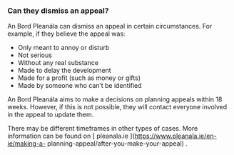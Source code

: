 ###  **Can they dismiss an appeal?**

An Bord Pleanála can dismiss an appeal in certain circumstances. For example,
if they believe the appeal was:

  * Only meant to annoy or disturb 
  * Not serious 
  * Without any real substance 
  * Made to delay the development 
  * Made for a profit (such as money or gifts) 
  * Made by someone who can’t be identified 

An Bord Pleanála aims to make a decisions on planning appeals within 18 weeks.
However, if this is not possible, they will contact everyone involved in the
appeal to update them.

There may be different timeframes in other types of cases. More information
can be found on [ pleanala.ie ](https://www.pleanala.ie/en-ie/making-a-
planning-appeal/after-you-make-your-appeal) .
